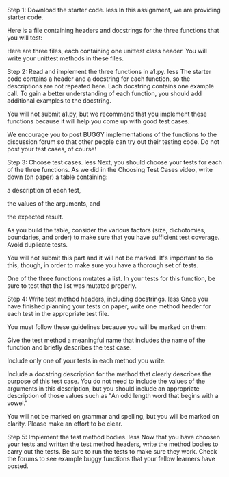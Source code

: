 Step 1: Download the starter code.
less 
In this assignment, we are providing starter code.

Here is a file containing headers and docstrings for the three functions that you will test:

Here are three files, each containing one unittest class header. You will write your unittest methods in these files.

Step 2: Read and implement the three functions in a1.py.
less 
The starter code contains a header and a docstring for each function, so the descriptions are not repeated here. Each docstring contains one example call. To gain a better understanding of each function, you should add additional examples to the docstring.

You will not submit a1.py, but we recommend that you implement these functions because it will help you come up with good test cases.

We encourage you to post BUGGY implementations of the functions to the discussion forum so that other people can try out their testing code. Do not post your test cases, of course!

Step 3: Choose test cases.
less 
Next, you should choose your tests for each of the three functions. As we did in the Choosing Test Cases video, write down (on paper) a table containing:

a description of each test,

the values of the arguments, and

the expected result.

As you build the table, consider the various factors (size, dichotomies, boundaries, and order) to make sure that you have sufficient test coverage. Avoid duplicate tests.

You will not submit this part and it will not be marked. It's important to do this, though, in order to make sure you have a thorough set of tests.

One of the three functions mutates a list. In your tests for this function, be sure to test that the list was mutated properly.

Step 4: Write test method headers, including docstrings.
less 
Once you have finished planning your tests on paper, write one method header for each test in the appropriate test file.

You must follow these guidelines because you will be marked on them:

Give the test method a meaningful name that includes the name of the function and briefly describes the test case.

Include only one of your tests in each method you write.

Include a docstring description for the method that clearly describes the purpose of this test case. You do not need to include the values of the arguments in this description, but you should include an appropriate description of those values such as "An odd length word that begins with a vowel."

You will not be marked on grammar and spelling, but you will be marked on clarity. Please make an effort to be clear.

Step 5: Implement the test method bodies.
less 
Now that you have choosen your tests and written the test method headers, write the method bodies to carry out the tests. Be sure to run the tests to make sure they work. Check the forums to see example buggy functions that your fellow learners have posted.